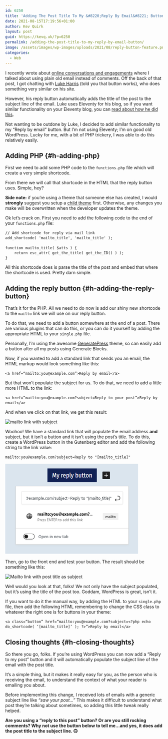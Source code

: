 ```yaml
---
id: 6250
title: 'Adding The Post Title To My &#8220;Reply By Email&#8221; Button'
date: 2021-08-15T17:19:56+01:00
author: Kev Quirk
layout: post
guid: https://kevq.uk/?p=6250
permalink: /adding-the-post-title-to-my-reply-by-email-button/
image: /assets/images/wp-images/uploads/2021/08/reply-button-feature.png
categories:
  - Web
---
```

I recently wrote about [online conversations and engagements](https://kevq.uk/online-conversations-website-engagement/) where I talked about using plain old email instead of comments. Off the back of that post, I got chatting with <a href="https://luke.work" target="_blank" rel="noreferrer noopener">Luke Harris</a> (told you that button works), who does something very similar on his site.

However, his reply button automatically adds the title of the post to the subject line of the email. Luke uses Eleventy for his blog, so if you want similar functionality on your Eleventy blog, you can <a href="https://luke.work/blog/2021/07/alternative-to-comments/" target="_blank" rel="noreferrer noopener">read about how he did this</a>.

Not wanting to be outdone by Luke, I decided to add similar functionality to my &#8220;Reply by email&#8221; button. But I&#8217;m not using Eleventy; I&#8217;m on good old WordPress. Lucky for me, with a bit of PHP trickery, I was able to do this relatively easily.

## Adding PHP {#h-adding-php}

First we need to add some PHP code to the `functions.php` file which will create a very simple shortcode.

From there we will call that shortcode in the HTML that the reply button uses. Simple, hey?

<p class="notice">
  <strong>Side note:</strong> if you&#8217;re using a theme that someone else has created, I would <strong>strongly</strong> suggest you setup a <a href="https://developer.wordpress.org/themes/advanced-topics/child-themes/" target="_blank" rel="noreferrer noopener">child theme</a> first. Otherwise, any changes you make will be overwritten when the developer updates the theme.
</p>

Ok let’s crack on. First you need to add the following code to the end of your `functions.php` file:

<pre class="wp-block-code"><code>// Add shortcode for reply via mail link
add_shortcode( 'mailto_title', 'mailto_title' );

function mailto_title( $atts ) {
    return esc_attr( get_the_title( get_the_ID() ) );
}</code></pre>

All this shortcode does is parse the title of the post and embed that where the shortcode is used. Pretty darn simple.

## Adding the reply button {#h-adding-the-reply-button}

That&#8217;s it for the PHP. All we need to do now is add our shiny new shortcode to the `mailto` link we will use on our reply button.

To do that, we need to add a button somewhere at the end of a post. There are various plugins that can do this, or you can do it yourself by adding the appropriate HTML to your `single.php` file.

Personally, I&#8217;m using the awesome <a href="https://generatepress.com" target="_blank" rel="noreferrer noopener">GeneratePress</a> theme, so can easily add a button after all my posts using Generate Blocks.

Now, if you wanted to add a standard link that sends you an email, the HTML markup would look something like this:

<pre class="wp-block-code"><code>&lt;a href=“mailto:you@example.com”&gt;Reply by email&lt;/a&gt;</code></pre>

But that won&#8217;t populate the subject for us. To do that, we need to add a little more HTML to the link:

<pre class="wp-block-code"><code>&lt;a href=“mailto:you@example.com?subject=Reply to your post”&gt;Reply by email&lt;/a&gt;</code></pre>

And when we click on that link, we get this result:

<img loading="lazy" width="891" height="641" src="/assets/images/wp-images/2021/08/mailto-link-with-subject.png" alt="mailto link with subject" class="wp-image-6344" srcset="/assets/images/wp-images/2021/08/mailto-link-with-subject.png 891w, /assets/images/wp-images/2021/08/mailto-link-with-subject-610x439.png 610w, /assets/images/wp-images/2021/08/mailto-link-with-subject-768x553.png 768w" sizes="(max-width: 891px) 100vw, 891px" />  

Woohoo! We have a standard link that will populate the email address **and** subject, but it isn’t a button and it isn’t using the post’s title. To do this, create a WordPress button in the Gutenberg editor and add the following string to the link value:

<pre class="wp-block-code"><code>mailto:you@example.com?subject=Reply to "&#91;mailto_title]"</code></pre>

<div class="wp-block-image">
  <img loading="lazy" width="425" height="288" src="/assets/images/wp-images/2021/08/gutenberg-reply-button.png" alt="Gutenberg reply button" class="wp-image-6348" />
</div>

Then, go to the front end and test your button. The result should be something like this:

<img loading="lazy" width="891" height="641" src="/assets/images/wp-images/2021/08/mailto-link-with-post-title-as-subject.png" alt="Mailto link with post title as subject" class="wp-image-6351" srcset="/assets/images/wp-images/2021/08/mailto-link-with-post-title-as-subject.png 891w, /assets/images/wp-images/2021/08/mailto-link-with-post-title-as-subject-610x439.png 610w, /assets/images/wp-images/2021/08/mailto-link-with-post-title-as-subject-768x553.png 768w" sizes="(max-width: 891px) 100vw, 891px" />  

Well would you look at that, folks! We not only have the subject populated, but it&#8217;s using the title of the post too. Goddam, WordPress is great, isn&#8217;t it.

If you want to do it the manual way, by adding the HTML to your `single.php` file, then add the following HTML remembering to change the CSS class to whatever the right one is for buttons in your theme:

<pre class="wp-block-code"><code>&lt;a class=“button” href=“mailto:you@example.com?subject=&lt;?php echo do_shortcode( ‘&#91;mailto_title]’ ); ?&gt;”&gt;Reply by email&lt;/a&gt;</code></pre>

## Closing thoughts {#h-closing-thoughts}

So there you go, folks. If you&#8217;re using WordPress you can now add a &#8220;Reply to my post&#8221; button and it will automatically populate the subject line of the email with the post title.

It&#8217;s a simple thing, but it makes it really easy for you, as the person who is receiving the email, to understand the context of what your reader is emailing you about.

Before implementing this change, I received lots of emails with a generic subject line like _&#8220;saw your post&#8230;&#8221;_ This makes it difficult to understand what post they&#8217;re talking about sometimes, so adding this little tweak really helped.

**Are you using a &#8220;reply to this post&#8221; button? Or are you still rocking comments? Why not use the button below to tell me&#8230;and yes, it does add the post title to the subject line. 🙃**
